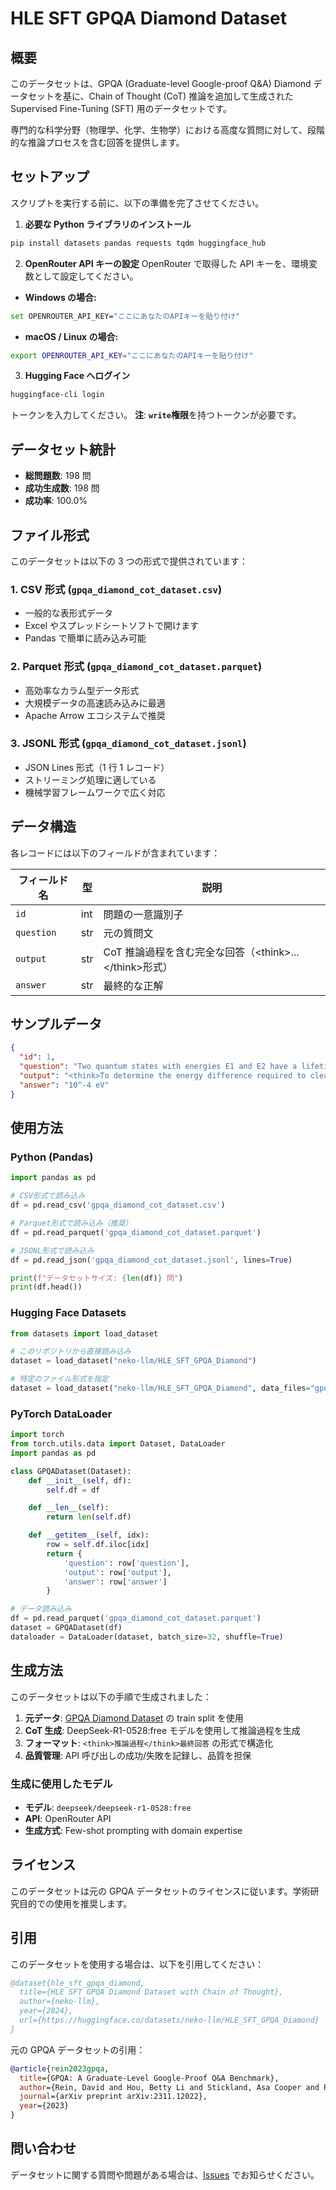# HLE SFT GPQA Diamond Dataset

## 概要

このデータセットは、GPQA (Graduate-level Google-proof Q&A) Diamond データセットを基に、Chain of Thought (CoT) 推論を追加して生成された Supervised Fine-Tuning (SFT) 用のデータセットです。

専門的な科学分野（物理学、化学、生物学）における高度な質問に対して、段階的な推論プロセスを含む回答を提供します。

## セットアップ

スクリプトを実行する前に、以下の準備を完了させてください。

1.  **必要な Python ライブラリのインストール**

```bash
pip install datasets pandas requests tqdm huggingface_hub
```

2. **OpenRouter API キーの設定**
   OpenRouter で取得した API キーを、環境変数として設定してください。

- **Windows の場合:**

```bash
set OPENROUTER_API_KEY="ここにあなたのAPIキーを貼り付け"
```

- **macOS / Linux の場合:**

```bash
export OPENROUTER_API_KEY="ここにあなたのAPIキーを貼り付け"
```

3.  **Hugging Face へログイン**

```bash
huggingface-cli login
```

トークンを入力してください。
**注**: **`write`権限**を持つトークンが必要です。

## データセット統計

- **総問題数**: 198 問
- **成功生成数**: 198 問
- **成功率**: 100.0%

## ファイル形式

このデータセットは以下の 3 つの形式で提供されています：

### 1. CSV 形式 (`gpqa_diamond_cot_dataset.csv`)

- 一般的な表形式データ
- Excel やスプレッドシートソフトで開けます
- Pandas で簡単に読み込み可能

### 2. Parquet 形式 (`gpqa_diamond_cot_dataset.parquet`)

- 高効率なカラム型データ形式
- 大規模データの高速読み込みに最適
- Apache Arrow エコシステムで推奨

### 3. JSONL 形式 (`gpqa_diamond_cot_dataset.jsonl`)

- JSON Lines 形式（1 行 1 レコード）
- ストリーミング処理に適している
- 機械学習フレームワークで広く対応

## データ構造

各レコードには以下のフィールドが含まれています：

| フィールド名 | 型  | 説明                                                               |
| ------------ | --- | ------------------------------------------------------------------ |
| `id`         | int | 問題の一意識別子                                                   |
| `question`   | str | 元の質問文                                                         |
| `output`     | str | CoT 推論過程を含む完全な回答（&lt;think&gt;...&lt;/think&gt;形式） |
| `answer`     | str | 最終的な正解                                                       |

## サンプルデータ

```json
{
  "id": 1,
  "question": "Two quantum states with energies E1 and E2 have a lifetime of 10^-9 sec and 10^-8 sec, respectively. We want to clearly distinguish these two energy levels. Which one of the following options could be their energy difference so that they can be clearly resolved?\n",
  "output": "<think>To determine the energy difference required to clearly distinguish the two quantum states with energies \\(E_1\\) and \\(E_2\\), and lifetimes \\(\\tau_1 = 10^{-9}\\) sec and \\(\\tau_2 = 10^{-8}\\) sec, we use the time-energy uncertainty principle. This principle relates the uncertainty in energy (\\(\\Delta E\\)) of a state to its lifetime (\\(\\Delta t = \\tau\\)) via \\(\\Delta E \\cdot \\tau \\geq \\hbar / 2\\), where \\(\\hbar\\) is the reduced Planck's constant (\\(\\hbar \\approx 6.582 \\times 10^{-16}\\) eV·s).\n\n1. **Calculate the energy uncertainty for state 1**:\n   - \\(\\tau_1 = 10^{-9}\\) sec\n   - \\(\\Delta E_1 = \\frac{\\hbar}{2 \\tau_1} = \\frac{6.582 \\times 10^{-16} \\text{ eV·s}}{2 \\times 10^{-9} \\text{ s}} = 3.291 \\times 10^{-7}\\) eV \\(\\approx 3.3 \\times 10^{-7}\\) eV\n\n2. **Calculate the energy uncertainty for state 2**:\n   - \\(\\tau_2 = 10^{-8}\\) sec\n   - \\(\\Delta E_2 = \\frac{\\hbar}{2 \\tau_2} = \\frac{6.582 \\times 10^{-16} \\text{ eV·s}}{2 \\times 10^{-8} \\text{ s}} = 3.291 \\times 10^{-8}\\) eV \\(\\approx 3.3 \\times 10^{-8}\\) eV\n\n3. **Determine the resolvability condition**:\n   - The energy levels are resolvable if their energy difference \\(\\Delta E\\) is significantly greater than the largest uncertainty to avoid overlap. Here, \\(\\Delta E_1 = 3.3 \\times 10^{-7}\\) eV (larger than \\(\\Delta E_2\\)).\n   - Thus, \\(\\Delta E \\gg 3.3 \\times 10^{-7}\\) eV, indicating a need for a separation much larger than \\(\\sim 10^{-7}\\) eV.\n\n4. **Evaluate the options**:\n   - Among typical options (e.g., \\(10^{-4}\\) eV, \\(10^{-7}\\) eV, \\(10^{-8}\\) eV), \\(10^{-4}\\) eV is compared to \\(3.3 \\times 10^{-7}\\) eV:\n     - \\(10^{-4} \\text{ eV} / 3.3 \\times 10^{-7} \\text{ eV} \\approx 303\\), meaning \\(10^{-4}\\) eV is over 300 times larger.\n     - This satisfies \\(\\Delta E \\gg 10^{-7}\\) eV, ensuring clear resolution.\n\n**Conclusion**: The energy difference must be significantly greater than \\(10^{-7}\\) eV, making \\(10^{-4}\\) eV the appropriate choice. This aligns with the principle that the peak separation should exceed the uncertainty for resolvability. Note that a typo in the explanation (using \\(\\tau_2 = 10^{-11}\\) s incorrectly) does not affect the outcome for the given problem. The correct lifetimes (\\(\\tau_1 = 10^{-9}\\) s, \\(\\tau_2 = 10^{-8}\\) s) yield the answer \\(10^{-4}\\) eV. \n\n**Answer**: \\(10^{-4}\\) eV</think>10^-4 eV",
  "answer": "10^-4 eV"
}
```

## 使用方法

### Python (Pandas)

```python
import pandas as pd

# CSV形式で読み込み
df = pd.read_csv('gpqa_diamond_cot_dataset.csv')

# Parquet形式で読み込み（推奨）
df = pd.read_parquet('gpqa_diamond_cot_dataset.parquet')

# JSONL形式で読み込み
df = pd.read_json('gpqa_diamond_cot_dataset.jsonl', lines=True)

print(f"データセットサイズ: {len(df)} 問")
print(df.head())
```

### Hugging Face Datasets

```python
from datasets import load_dataset

# このリポジトリから直接読み込み
dataset = load_dataset("neko-llm/HLE_SFT_GPQA_Diamond")

# 特定のファイル形式を指定
dataset = load_dataset("neko-llm/HLE_SFT_GPQA_Diamond", data_files="gpqa_diamond_cot_dataset.parquet")
```

### PyTorch DataLoader

```python
import torch
from torch.utils.data import Dataset, DataLoader
import pandas as pd

class GPQADataset(Dataset):
    def __init__(self, df):
        self.df = df

    def __len__(self):
        return len(self.df)

    def __getitem__(self, idx):
        row = self.df.iloc[idx]
        return {
            'question': row['question'],
            'output': row['output'],
            'answer': row['answer']
        }

# データ読み込み
df = pd.read_parquet('gpqa_diamond_cot_dataset.parquet')
dataset = GPQADataset(df)
dataloader = DataLoader(dataset, batch_size=32, shuffle=True)
```

## 生成方法

このデータセットは以下の手順で生成されました：

1. **元データ**: [GPQA Diamond Dataset](https://huggingface.co/datasets/Idavidrein/gpqa) の train split を使用
2. **CoT 生成**: DeepSeek-R1-0528:free モデルを使用して推論過程を生成
3. **フォーマット**: `<think>推論過程</think>最終回答` の形式で構造化
4. **品質管理**: API 呼び出しの成功/失敗を記録し、品質を担保

### 生成に使用したモデル

- **モデル**: `deepseek/deepseek-r1-0528:free`
- **API**: OpenRouter API
- **生成方式**: Few-shot prompting with domain expertise

## ライセンス

このデータセットは元の GPQA データセットのライセンスに従います。学術研究目的での使用を推奨します。

## 引用

このデータセットを使用する場合は、以下を引用してください：

```bibtex
@dataset{hle_sft_gpqa_diamond,
  title={HLE SFT GPQA Diamond Dataset with Chain of Thought},
  author={neko-llm},
  year={2024},
  url={https://huggingface.co/datasets/neko-llm/HLE_SFT_GPQA_Diamond}
}
```

元の GPQA データセットの引用：

```bibtex
@article{rein2023gpqa,
  title={GPQA: A Graduate-Level Google-Proof Q&A Benchmark},
  author={Rein, David and Hou, Betty Li and Stickland, Asa Cooper and Petty, Jackson and Pang, Richard Yuanzhe and Dirani, Julien and Michael, Julian and Bowman, Samuel R},
  journal={arXiv preprint arXiv:2311.12022},
  year={2023}
}
```

## 問い合わせ

データセットに関する質問や問題がある場合は、[Issues](https://huggingface.co/datasets/neko-llm/HLE_SFT_GPQA_Diamond/discussions) でお知らせください。
